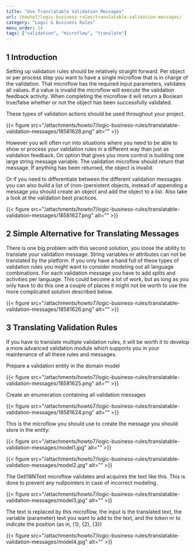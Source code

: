 ```yaml
---
title: "Use Translatable Validation Messages"
url: /howto7/logic-business-rules/translatable-validation-messages/
category: "Logic & Business Rules"
menu_order: 14
tags: ["validation", "microflow", "translate"]
---
```


## 1 Introduction

Setting up validation rules should be relatively straight forward. Per object or per process step you want to have a single microflow that is in charge of the validation. That microflow has the required input parameters, validates all values. If a value is invalid the microflow will execute the validation feedback activity. When completing the microflow it will return a Boolean true/false whether or not the object has been successfully validated.

These types of validation actions should be used throughout your project.

{{< figure src="/attachments/howto7/logic-business-rules/translatable-validation-messages/18581628.png" alt="" >}}

However you will often run into situations where you need to be able to show or process your validation rules in a different way than just as validation feedback. On option that gives you more control is building one large string message variable. The validation microflow should return that message. If anything has been returned, the object is invalid.

Or if you need to differentiate between the different validation messages you can also build a list of (non-)persistent objects, instead of appending a message you should create an object and add the object to a list. Also take a look at the validation best practices.

{{< figure src="/attachments/howto7/logic-business-rules/translatable-validation-messages/18581627.png" alt="" >}}

## 2 Simple Alternative for Translating Messages

There is one big problem with this second solution, you loose the ability to translate your validation message. String variables or attributes can not be translated by the platform. If you only have a hand full of these types of validation rules you might want to consider modeling out all language combinations. For each validation message you have to add splits and activities per language. This could become a lot of work, but as long as you only have to do this one a couple of places it might not be worth to use the more complicated solution described below. 

{{< figure src="/attachments/howto7/logic-business-rules/translatable-validation-messages/18581626.png" alt="" >}}

## 3 Translating Validation Rules

If you have to translate multiple validation rules, it will be worth it to develop a more advanced validation module which supports you in your maintenance of all these rules and messages.

Prepare a validation entity in the domain model

{{< figure src="/attachments/howto7/logic-business-rules/translatable-validation-messages/18581625.png" alt="" >}}

Create an enumeration containing all validation messages

{{< figure src="/attachments/howto7/logic-business-rules/translatable-validation-messages/18581624.png" alt="" >}}

This is the microflow you should use to create the message you should store in the entity:

{{< figure src="/attachments/howto7/logic-business-rules/translatable-validation-messages/model1.jpg" alt="" >}}

{{< figure src="/attachments/howto7/logic-business-rules/translatable-validation-messages/model2.jpg" alt="" >}}

The GetI18NText microflow validates and acquires the text like this. This is done to prevent any nullpointers in case of incorrect modeling.

{{< figure src="/attachments/howto7/logic-business-rules/translatable-validation-messages/model3.jpg" alt="" >}}

The text is replaced by this microflow, the input is the translated text, the variable (parameter) text you want to add to the text, and the token nr to indicate the position (as in, {1}, {2}, {3})

{{< figure src="/attachments/howto7/logic-business-rules/translatable-validation-messages/model4.jpg" alt="" >}}


